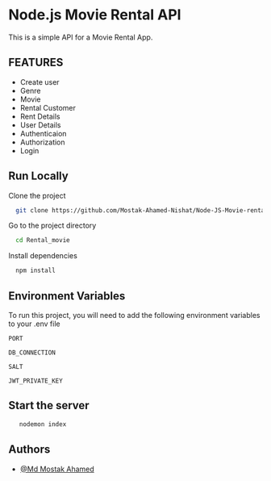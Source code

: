 
# Node.js Movie Rental API

This is a simple API for a Movie Rental App.


## FEATURES

- Create user
- Genre 
- Movie
- Rental Customer
- Rent Details
- User Details
- Authenticaion
- Authorization
- Login




## Run Locally

Clone the project

```bash
  git clone https://github.com/Mostak-Ahamed-Nishat/Node-JS-Movie-rental-API.git
```

Go to the project directory

```bash
  cd Rental_movie
```

Install dependencies

```bash
  npm install
```


## Environment Variables

To run this project, you will need to add the following environment variables to your .env file

`PORT`

`DB_CONNECTION`

`SALT`

`JWT_PRIVATE_KEY`


## Start the server

```bash
   nodemon index
```



## Authors

- [@Md Mostak Ahamed](https://github.com/Mostak-Ahamed-Nishat/)

